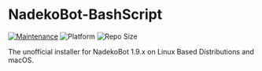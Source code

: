 # NadekoBot-BashScript

[![Maintenance](https://img.shields.io/maintenance/yes/2021)](https://github.com/Botler-Dev/Installer/graphs/commit-activity)
![Platform](https://img.shields.io/badge/platform-Linux%20|%20macOS-lightgrey)
![Repo Size](https://img.shields.io/github/repo-size/StrangeRanger/NadekoBot-BashScript)

The unofficial installer for NadekoBot 1.9.x on Linux Based Distributions and macOS.

